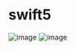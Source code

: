 # swift5
![image](https://github.com/romadjaka2/swift5/assets/164890295/0f3013c8-c029-4bb9-8447-30010aa5bc34)
![image](https://github.com/romadjaka2/swift5/assets/164890295/6f4a14d6-57a5-475d-ae25-a9f963d7f044)
